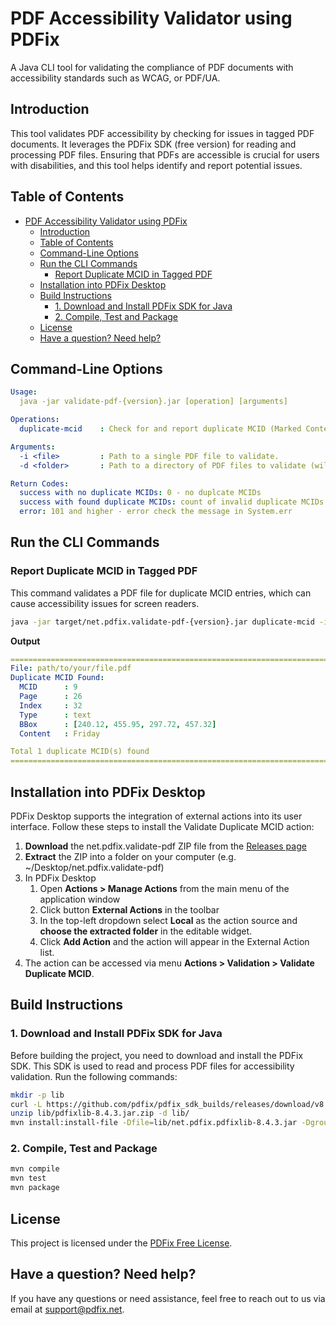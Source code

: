 # PDF Accessibility Validator using PDFix

A Java CLI tool for validating the compliance of PDF documents with accessibility standards such as WCAG, or PDF/UA.

## Introduction

This tool validates PDF accessibility by checking for issues in tagged PDF documents. It leverages the PDFix SDK (free version) for reading and processing PDF files. Ensuring that PDFs are accessible is crucial for users with disabilities, and this tool helps identify and report potential issues.

## Table of Contents

- [PDF Accessibility Validator using PDFix](#pdf-accessibility-validator-using-pdfix)
  - [Introduction](#introduction)
  - [Table of Contents](#table-of-contents)
  - [Command-Line Options](#command-line-options)
  - [Run the CLI Commands](#run-the-cli-commands)
    - [Report Duplicate MCID in Tagged PDF](#report-duplicate-mcid-in-tagged-pdf)
  - [Installation into PDFix Desktop](#installation-into-pdfix-desktop)
  - [Build Instructions](#build-instructions)
    - [1. Download and Install PDFix SDK for Java](#1-download-and-install-pdfix-sdk-for-java)
    - [2. Compile, Test and Package](#2-compile-test-and-package)
  - [License](#license)
  - [Have a question? Need help?](#have-a-question-need-help)


## Command-Line Options

```yml
Usage:
  java -jar validate-pdf-{version}.jar [operation] [arguments]

Operations:
  duplicate-mcid    : Check for and report duplicate MCID (Marked Content Identifier) entries in a tagged PDF.

Arguments:
  -i <file>         : Path to a single PDF file to validate.
  -d <folder>       : Path to a directory of PDF files to validate (will process all PDFs in the folder).

Return Codes:
  success with no duplicate MCIDs: 0 - no duplcate MCIDs
  success with found duplicate MCIDs: count of invalid duplicate MCIDs (maximum 100)
  error: 101 and higher - error check the message in System.err
```

## Run the CLI Commands

### Report Duplicate MCID in Tagged PDF

This command validates a PDF file for duplicate MCID entries, which can cause accessibility issues for screen readers.

```bash
java -jar target/net.pdfix.validate-pdf-{version}.jar duplicate-mcid -i "path/to/your/file.pdf"
```

**Output**
```yaml
===============================================================================
File: path/to/your/file.pdf
Duplicate MCID Found:
  MCID      : 9
  Page      : 26
  Index     : 32
  Type      : text
  BBox      : [240.12, 455.95, 297.72, 457.32]
  Content   : Friday

Total 1 duplicate MCID(s) found  
===============================================================================
```

## Installation into PDFix Desktop

PDFix Desktop supports the integration of external actions into its user interface. Follow these steps to install the Validate Duplicate MCID action:

1. **Download** the net.pdfix.validate-pdf ZIP file from the [Releases page](https://github.com/pdfix/action-validate-pdf-pdfix-java/releases/latest)
2. **Extract** the ZIP into a folder on your computer (e.g. ~/Desktop/net.pdfix.validate-pdf)
3. In PDFix Desktop 
   1. Open **Actions > Manage Actions** from the main menu of the application window
   2. Click button **External Actions** in the toolbar
   3. In the top-left dropdown select **Local** as the action source and **choose the extracted folder** in the editable widget.
   4. Click **Add Action** and the action will appear in the External Action list.
4. The action can be accessed via menu **Actions > Validation > Validate Duplicate MCID**.


## Build Instructions

### 1. Download and Install PDFix SDK for Java

Before building the project, you need to download and install the PDFix SDK. This SDK is used to read and process PDF files for accessibility validation. Run the following commands:

```bash
mkdir -p lib
curl -L https://github.com/pdfix/pdfix_sdk_builds/releases/download/v8.4.3/java8-net.pdfix.pdfixlib-8.4.3.jar.zip -o lib/pdfixlib-8.4.3.jar.zip
unzip lib/pdfixlib-8.4.3.jar.zip -d lib/
mvn install:install-file -Dfile=lib/net.pdfix.pdfixlib-8.4.3.jar -DgroupId=net.pdfix -DartifactId=net.pdfix.pdfixlib -Dversion=8.4.3 -Dpackaging=jar
```

### 2. Compile, Test and Package

```bash
mvn compile
mvn test
mvn package
```

## License

This project is licensed under the [PDFix Free License](https://pdfix.net/terms/).

## Have a question? Need help?

If you have any questions or need assistance, feel free to reach out to us via email at [support@pdfix.net](mailto:support@pdfix.net).
